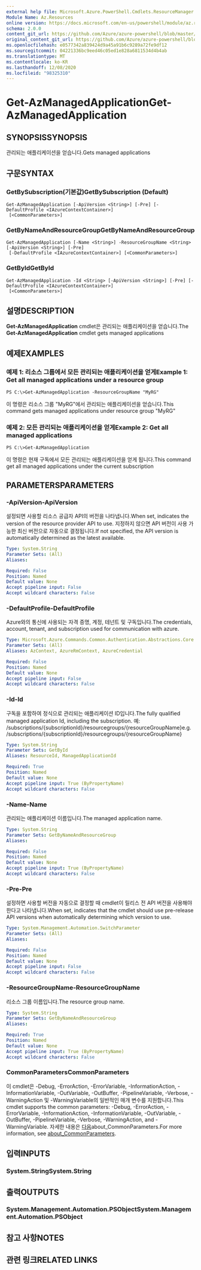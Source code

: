 ```yaml
---
external help file: Microsoft.Azure.PowerShell.Cmdlets.ResourceManager.dll-Help.xml
Module Name: Az.Resources
online version: https://docs.microsoft.com/en-us/powershell/module/az.resources/get-azmanagedapplication
schema: 2.0.0
content_git_url: https://github.com/Azure/azure-powershell/blob/master/src/Resources/Resources/help/Get-AzManagedApplication.md
original_content_git_url: https://github.com/Azure/azure-powershell/blob/master/src/Resources/Resources/help/Get-AzManagedApplication.md
ms.openlocfilehash: e0577342a839424d9a45a91b6c9289a72fe9df12
ms.sourcegitcommit: 04221336bc9eed46c05ed1e828a6811534d4b4ab
ms.translationtype: MT
ms.contentlocale: ko-KR
ms.lasthandoff: 12/08/2020
ms.locfileid: "98325310"
---
```

# <span data-ttu-id="d49ff-101">Get-AzManagedApplication</span><span class="sxs-lookup"><span data-stu-id="d49ff-101">Get-AzManagedApplication</span></span>

## <span data-ttu-id="d49ff-102">SYNOPSIS</span><span class="sxs-lookup"><span data-stu-id="d49ff-102">SYNOPSIS</span></span>
<span data-ttu-id="d49ff-103">관리되는 애플리케이션을 얻습니다.</span><span class="sxs-lookup"><span data-stu-id="d49ff-103">Gets managed applications</span></span>

## <span data-ttu-id="d49ff-104">구문</span><span class="sxs-lookup"><span data-stu-id="d49ff-104">SYNTAX</span></span>

### <span data-ttu-id="d49ff-105">GetBySubscription(기본값)</span><span class="sxs-lookup"><span data-stu-id="d49ff-105">GetBySubscription (Default)</span></span>
```
Get-AzManagedApplication [-ApiVersion <String>] [-Pre] [-DefaultProfile <IAzureContextContainer>]
 [<CommonParameters>]
```

### <span data-ttu-id="d49ff-106">GetByNameAndResourceGroup</span><span class="sxs-lookup"><span data-stu-id="d49ff-106">GetByNameAndResourceGroup</span></span>
```
Get-AzManagedApplication [-Name <String>] -ResourceGroupName <String> [-ApiVersion <String>] [-Pre]
 [-DefaultProfile <IAzureContextContainer>] [<CommonParameters>]
```

### <span data-ttu-id="d49ff-107">GetById</span><span class="sxs-lookup"><span data-stu-id="d49ff-107">GetById</span></span>
```
Get-AzManagedApplication -Id <String> [-ApiVersion <String>] [-Pre] [-DefaultProfile <IAzureContextContainer>]
 [<CommonParameters>]
```

## <span data-ttu-id="d49ff-108">설명</span><span class="sxs-lookup"><span data-stu-id="d49ff-108">DESCRIPTION</span></span>
<span data-ttu-id="d49ff-109">**Get-AzManagedApplication** cmdlet은 관리되는 애플리케이션을 얻습니다.</span><span class="sxs-lookup"><span data-stu-id="d49ff-109">The **Get-AzManagedApplication** cmdlet gets managed applications</span></span>

## <span data-ttu-id="d49ff-110">예제</span><span class="sxs-lookup"><span data-stu-id="d49ff-110">EXAMPLES</span></span>

### <span data-ttu-id="d49ff-111">예제 1: 리소스 그룹에서 모든 관리되는 애플리케이션을 얻게</span><span class="sxs-lookup"><span data-stu-id="d49ff-111">Example 1: Get all managed applications under a resource group</span></span>
```
PS C:\>Get-AzManagedApplication -ResourceGroupName "MyRG"
```

<span data-ttu-id="d49ff-112">이 명령은 리소스 그룹 "MyRG"에서 관리되는 애플리케이션을 얻습니다.</span><span class="sxs-lookup"><span data-stu-id="d49ff-112">This command gets managed applications under resource group "MyRG"</span></span>

### <span data-ttu-id="d49ff-113">예제 2: 모든 관리되는 애플리케이션을 얻게</span><span class="sxs-lookup"><span data-stu-id="d49ff-113">Example 2: Get all managed applications</span></span>
```
PS C:\>Get-AzManagedApplication
```

<span data-ttu-id="d49ff-114">이 명령은 현재 구독에서 모든 관리되는 애플리케이션을 얻게 됩니다.</span><span class="sxs-lookup"><span data-stu-id="d49ff-114">This command get all managed applications under the current subscription</span></span>

## <span data-ttu-id="d49ff-115">PARAMETERS</span><span class="sxs-lookup"><span data-stu-id="d49ff-115">PARAMETERS</span></span>

### <span data-ttu-id="d49ff-116">-ApiVersion</span><span class="sxs-lookup"><span data-stu-id="d49ff-116">-ApiVersion</span></span>
<span data-ttu-id="d49ff-117">설정되면 사용할 리소스 공급자 API의 버전을 나타냅니다.</span><span class="sxs-lookup"><span data-stu-id="d49ff-117">When set, indicates the version of the resource provider API to use.</span></span>
<span data-ttu-id="d49ff-118">지정하지 않으면 API 버전이 사용 가능한 최신 버전으로 자동으로 결정됩니다.</span><span class="sxs-lookup"><span data-stu-id="d49ff-118">If not specified, the API version is automatically determined as the latest available.</span></span>

```yaml
Type: System.String
Parameter Sets: (All)
Aliases:

Required: False
Position: Named
Default value: None
Accept pipeline input: False
Accept wildcard characters: False
```

### <span data-ttu-id="d49ff-119">-DefaultProfile</span><span class="sxs-lookup"><span data-stu-id="d49ff-119">-DefaultProfile</span></span>
<span data-ttu-id="d49ff-120">Azure와의 통신에 사용되는 자격 증명, 계정, 테넌트 및 구독입니다.</span><span class="sxs-lookup"><span data-stu-id="d49ff-120">The credentials, account, tenant, and subscription used for communication with azure.</span></span>

```yaml
Type: Microsoft.Azure.Commands.Common.Authentication.Abstractions.Core.IAzureContextContainer
Parameter Sets: (All)
Aliases: AzContext, AzureRmContext, AzureCredential

Required: False
Position: Named
Default value: None
Accept pipeline input: False
Accept wildcard characters: False
```

### <span data-ttu-id="d49ff-121">-Id</span><span class="sxs-lookup"><span data-stu-id="d49ff-121">-Id</span></span>
<span data-ttu-id="d49ff-122">구독을 포함하여 정식으로 관리되는 애플리케이션 ID입니다.</span><span class="sxs-lookup"><span data-stu-id="d49ff-122">The fully qualified managed application Id, including the subscription.</span></span>
<span data-ttu-id="d49ff-123">예: /subscriptions/{subscriptionId}/resourcegroups/{resourceGroupName}</span><span class="sxs-lookup"><span data-stu-id="d49ff-123">e.g. /subscriptions/{subscriptionId}/resourcegroups/{resourceGroupName}</span></span>

```yaml
Type: System.String
Parameter Sets: GetById
Aliases: ResourceId, ManagedApplicationId

Required: True
Position: Named
Default value: None
Accept pipeline input: True (ByPropertyName)
Accept wildcard characters: False
```

### <span data-ttu-id="d49ff-124">-Name</span><span class="sxs-lookup"><span data-stu-id="d49ff-124">-Name</span></span>
<span data-ttu-id="d49ff-125">관리되는 애플리케이션 이름입니다.</span><span class="sxs-lookup"><span data-stu-id="d49ff-125">The managed application name.</span></span>

```yaml
Type: System.String
Parameter Sets: GetByNameAndResourceGroup
Aliases:

Required: False
Position: Named
Default value: None
Accept pipeline input: True (ByPropertyName)
Accept wildcard characters: False
```

### <span data-ttu-id="d49ff-126">-Pre</span><span class="sxs-lookup"><span data-stu-id="d49ff-126">-Pre</span></span>
<span data-ttu-id="d49ff-127">설정하면 사용할 버전을 자동으로 결정할 때 cmdlet이 릴리스 전 API 버전을 사용해야 한다고 나타냅니다.</span><span class="sxs-lookup"><span data-stu-id="d49ff-127">When set, indicates that the cmdlet should use pre-release API versions when automatically determining which version to use.</span></span>

```yaml
Type: System.Management.Automation.SwitchParameter
Parameter Sets: (All)
Aliases:

Required: False
Position: Named
Default value: None
Accept pipeline input: False
Accept wildcard characters: False
```

### <span data-ttu-id="d49ff-128">-ResourceGroupName</span><span class="sxs-lookup"><span data-stu-id="d49ff-128">-ResourceGroupName</span></span>
<span data-ttu-id="d49ff-129">리소스 그룹 이름입니다.</span><span class="sxs-lookup"><span data-stu-id="d49ff-129">The resource group name.</span></span>

```yaml
Type: System.String
Parameter Sets: GetByNameAndResourceGroup
Aliases:

Required: True
Position: Named
Default value: None
Accept pipeline input: True (ByPropertyName)
Accept wildcard characters: False
```

### <span data-ttu-id="d49ff-130">CommonParameters</span><span class="sxs-lookup"><span data-stu-id="d49ff-130">CommonParameters</span></span>
<span data-ttu-id="d49ff-131">이 cmdlet은 -Debug, -ErrorAction, -ErrorVariable, -InformationAction, -InformationVariable, -OutVariable, -OutBuffer, -PipelineVariable, -Verbose, -WarningAction 및 -WarningVariable의 일반적인 매개 변수를 지원합니다.</span><span class="sxs-lookup"><span data-stu-id="d49ff-131">This cmdlet supports the common parameters: -Debug, -ErrorAction, -ErrorVariable, -InformationAction, -InformationVariable, -OutVariable, -OutBuffer, -PipelineVariable, -Verbose, -WarningAction, and -WarningVariable.</span></span> <span data-ttu-id="d49ff-132">자세한 내용은 [다음](http://go.microsoft.com/fwlink/?LinkID=113216)about_CommonParameters.</span><span class="sxs-lookup"><span data-stu-id="d49ff-132">For more information, see [about_CommonParameters](http://go.microsoft.com/fwlink/?LinkID=113216).</span></span>

## <span data-ttu-id="d49ff-133">입력</span><span class="sxs-lookup"><span data-stu-id="d49ff-133">INPUTS</span></span>

### <span data-ttu-id="d49ff-134">System.String</span><span class="sxs-lookup"><span data-stu-id="d49ff-134">System.String</span></span>

## <span data-ttu-id="d49ff-135">출력</span><span class="sxs-lookup"><span data-stu-id="d49ff-135">OUTPUTS</span></span>

### <span data-ttu-id="d49ff-136">System.Management.Automation.PSObject</span><span class="sxs-lookup"><span data-stu-id="d49ff-136">System.Management.Automation.PSObject</span></span>

## <span data-ttu-id="d49ff-137">참고 사항</span><span class="sxs-lookup"><span data-stu-id="d49ff-137">NOTES</span></span>

## <span data-ttu-id="d49ff-138">관련 링크</span><span class="sxs-lookup"><span data-stu-id="d49ff-138">RELATED LINKS</span></span>
